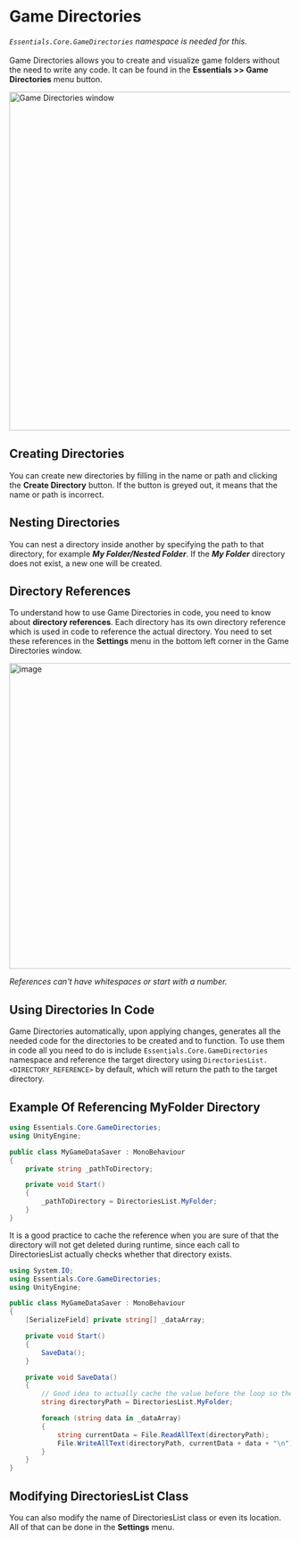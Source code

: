 # Game Directories

_`Essentials.Core.GameDirectories` namespace is needed for this._
<br />
<br />
Game Directories allows you to create and visualize game folders without the need to write any code.
It can be found in the **Essentials >> Game Directories** menu button.

<img width="606" alt="Game Directories window" src="https://github.com/NotRewd/Unity-Essentials/assets/48103943/72d8dea7-9e50-46bd-a7c7-a4d184196093"/>

## Creating Directories

You can create new directories by filling in the name or path and clicking the **Create Directory** button. If the button is greyed out, it means that the name or path is incorrect.

## Nesting Directories

You can nest a directory inside another by specifying the path to that directory, for example **_My Folder/Nested Folder_**. If the **_My Folder_** directory does not exist, a new one will be created.

## Directory References

To understand how to use Game Directories in code, you need to know about **directory references**. Each directory has its own directory reference which is used in code to reference the actual directory. You need to set these references in the **Settings** menu in the bottom left corner in the Game Directories window.

<img width="547" alt="image" src="https://github.com/NotRewd/Unity-Essentials/assets/48103943/ed9b39f5-dea1-4281-98ae-97a8f695c8e5">

_References can't have whitespaces or start with a number._

## Using Directories In Code

Game Directories automatically, upon applying changes, generates all the needed code for the directories to be created and to function. To use them in code all you need to do is include `Essentials.Core.GameDirectories` namespace and reference the target directory using `DirectoriesList.<DIRECTORY_REFERENCE>` by default, which will return the path to the target directory.

## Example Of Referencing MyFolder Directory

```cs
using Essentials.Core.GameDirectories;
using UnityEngine;

public class MyGameDataSaver : MonoBehaviour
{
    private string _pathToDirectory;

    private void Start()
    {
        _pathToDirectory = DirectoriesList.MyFolder;
    }
}
```

It is a good practice to cache the reference when you are sure of that the directory will not get deleted during runtime, since each call to DirectoriesList actually checks whether that directory exists.

```cs
using System.IO;
using Essentials.Core.GameDirectories;
using UnityEngine;

public class MyGameDataSaver : MonoBehaviour
{
    [SerializeField] private string[] _dataArray;

    private void Start()
    {
        SaveData();
    }

    private void SaveData()
    {
        // Good idea to actually cache the value before the loop so the GameDirectories system won't have to recheck the folder every time.
        string directoryPath = DirectoriesList.MyFolder;

        foreach (string data in _dataArray)
        {
            string currentData = File.ReadAllText(directoryPath);
            File.WriteAllText(directoryPath, currentData + data + "\n");
        }
    }
}
```

## Modifying DirectoriesList Class

You can also modify the name of DirectoriesList class or even its location. All of that can be done in the **Settings** menu.

